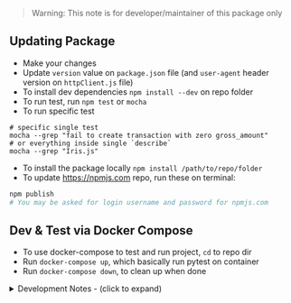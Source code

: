 > Warning: This note is for developer/maintainer of this package only

## Updating Package

- Make your changes
- Update `version` value on `package.json` file (and `user-agent` header version on `httpClient.js` file)
- To install dev dependencies `npm install --dev` on repo folder
- To run test, run `npm test` or `mocha`
- To run specific test
```
# specific single test
mocha --grep "fail to create transaction with zero gross_amount"
# or everything inside single `describe`
mocha --grep "Iris.js"
```
- To install the package locally `npm install /path/to/repo/folder`
- To update https://npmjs.com repo, run these on terminal:
```bash
npm publish
# You may be asked for login username and password for npmjs.com
```

## Dev & Test via Docker Compose

- To use docker-compose to test and run project, `cd` to repo dir
- Run `docker-compose up`, which basically run pytest on container
- Run `docker-compose down`, to clean up when done

<details>
<summary>Development Notes - (click to expand)</summary>
<article>

## TODO
- fix notif handling examples to also handle non card settlement transactions
    - also add specific handler for card deny to not trigger any db changes
- allow header override
- allow config x-override notification url header
- probably properly expose axios instance as public
- allow http client config such as timeout timer
- check & fix http client timeout config less than 10sec for test `able to throw connection failure exception`
- implement gopay checkout api
- implement cc subscription api
- write & create example app example for Iris
</article>
</details>
